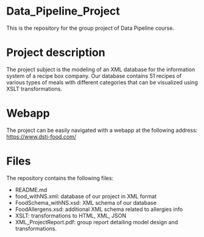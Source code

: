 # Data_Pipeline_Project
This is the repository for the group project of Data Pipeline course.

# Project description
The project subject is the modeling of an XML database for the information system
of a recipe box company.
Our database contains 51 recipes of various types of meals with different categories that
can be visualized using XSLT transformations.

# Webapp
The project can be easily navigated with a webapp at the following address:
https://www.dsti-food.com/

# Files
The repository contains the following files:
 - README.md
 - food_withNS.xml: database of our project in XML format
 - FoodSchema_withNS.xsd: XML schema of our database
 - FoodAllergens.xsd: additional XML schema related to allergies info
 - XSLT: transformations to HTML, XML, JSON
 - XML_ProjectReport.pdf: group report detailing model design and transformations.
 
